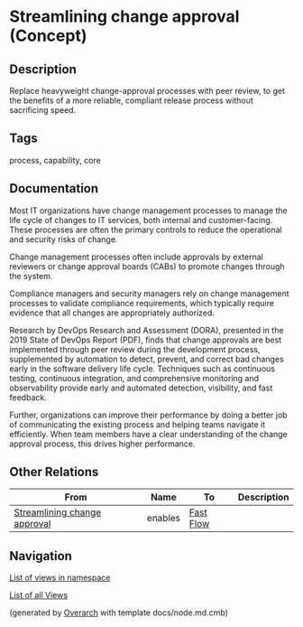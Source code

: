 
# Streamlining change approval (Concept)
## Description
Replace heavyweight change-approval processes with peer review, to get the benefits of a more reliable, compliant release process without sacrificing speed.


## Tags
process, capability, core

## Documentation
Most IT organizations have change management processes to manage the life cycle of changes to IT services, both internal and customer-facing. These processes are often the primary controls to reduce the operational and security risks of change.
  
  Change management processes often include approvals by external reviewers or change approval boards (CABs) to promote changes through the system.
  
  Compliance managers and security managers rely on change management processes to validate compliance requirements, which typically require evidence that all changes are appropriately authorized.
  
  Research by DevOps Research and Assessment (DORA), presented in the 2019 State of DevOps Report (PDF), finds that change approvals are best implemented through peer review during the development process, supplemented by automation to detect, prevent, and correct bad changes early in the software delivery life cycle. Techniques such as continuous testing, continuous integration, and comprehensive monitoring and observability provide early and automated detection, visibility, and fast feedback.
  
  Further, organizations can improve their performance by doing a better job of communicating the existing process and helping teams navigate it efficiently. When team members have a clear understanding of the change approval process, this drives higher performance.
## Other Relations
| From | Name | To | Description |
|---|---|---|---|
| [Streamlining change approval](../../../software-development/dora/capability/streamlining-change-approval.md) | enables | [Fast Flow](../../../software-development/dora/capability/fast-flow.md) |  |


## Navigation
[List of views in namespace](./views-in-namespace.md)

[List of all Views](../../../views.md)


(generated by [Overarch](https://github.com/soulspace-org/overarch) with template docs/node.md.cmb)
